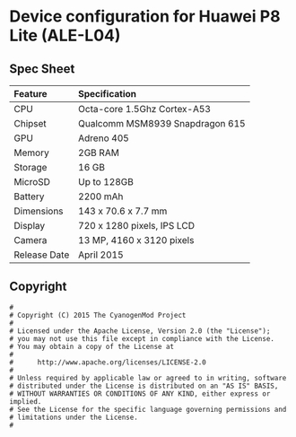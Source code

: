 # Device configuration for Huawei P8 Lite (ALE-L04)

## Spec Sheet

| Feature                | Specification                     |
| :--------------------- | :-------------------------------- |
| CPU                    | Octa-core 1.5Ghz Cortex-A53       |
| Chipset                | Qualcomm MSM8939 Snapdragon 615   |
| GPU                    | Adreno 405                        |
| Memory                 | 2GB RAM                           |
| Storage                | 16 GB                             |
| MicroSD                | Up to 128GB                       |
| Battery                | 2200 mAh                          |
| Dimensions             | 143 x 70.6 x 7.7 mm               |
| Display                | 720 x 1280 pixels, IPS LCD        |
| Camera                 | 13 MP, 4160 x 3120 pixels         |
| Release Date           | April 2015                        |

## Copyright

```
#
# Copyright (C) 2015 The CyanogenMod Project
#
# Licensed under the Apache License, Version 2.0 (the "License");
# you may not use this file except in compliance with the License.
# You may obtain a copy of the License at
#
#      http://www.apache.org/licenses/LICENSE-2.0
#
# Unless required by applicable law or agreed to in writing, software
# distributed under the License is distributed on an "AS IS" BASIS,
# WITHOUT WARRANTIES OR CONDITIONS OF ANY KIND, either express or implied.
# See the License for the specific language governing permissions and
# limitations under the License.
#
```
